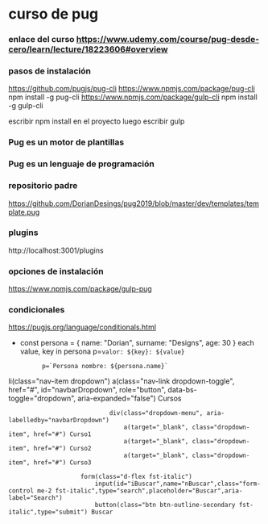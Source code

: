 # curso de pug

### enlace del curso https://www.udemy.com/course/pug-desde-cero/learn/lecture/18223606#overview

### pasos de instalación
https://github.com/pugjs/pug-cli
https://www.npmjs.com/package/pug-cli
npm install -g pug-cli
https://www.npmjs.com/package/gulp-cli
npm install -g gulp-cli


escribir
npm install en el proyecto
luego escribir gulp

### Pug es un motor de plantillas
### Pug es un lenguaje de programación


### repositorio padre
https://github.com/DorianDesings/pug2019/blob/master/dev/templates/template.pug

### plugins
http://localhost:3001/plugins

### opciones de instalación
https://www.npmjs.com/package/gulp-pug

### condicionales
https://pugjs.org/language/conditionals.html
- const persona = {
                name: "Dorian",
                surname: "Designs",
                age: 30
            }
            each value, key in persona 
                p=`valor: ${key}: ${value}`
            
            p=`Persona nombre: ${persona.name}`


li(class="nav-item dropdown")
                                a(class="nav-link dropdown-toggle", href="#", id="navbarDropdown", role="button", data-bs-toggle="dropdown", aria-expanded="false") Cursos
          
                                div(class="dropdown-menu", aria-labelledby="navbarDropdown")            
                                    a(target="_blank", class="dropdown-item", href="#") Curso1
                                    a(target="_blank", class="dropdown-item", href="#") Curso2
                                    a(target="_blank", class="dropdown-item", href="#") Curso3

                        form(class="d-flex fst-italic")
                            input(id="iBuscar",name="nBuscar",class="form-control me-2 fst-italic",type="search",placeholder="Buscar",aria-label="Search")
                            button(class="btn btn-outline-secondary fst-italic",type="submit") Buscar